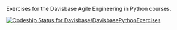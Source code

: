 Exercises for the Davisbase Agile Engineering in Python courses.

[ ![Codeship Status for Davisbase/DavisbasePythonExercises](https://codeship.io/projects/e1fb9fa0-33ce-0132-5c25-46e0e7c99d03/status)](https://codeship.io/projects/40673)